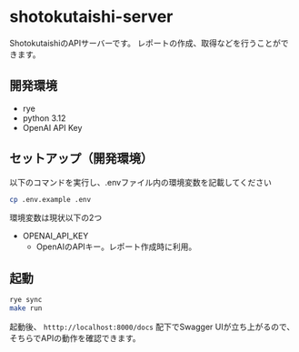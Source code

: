 # shotokutaishi-server
ShotokutaishiのAPIサーバーです。
レポートの作成、取得などを行うことができます。

## 開発環境

* rye
* python 3.12
* OpenAI API Key


## セットアップ（開発環境）
以下のコマンドを実行し、.envファイル内の環境変数を記載してください
```bash
cp .env.example .env
```
環境変数は現状以下の2つ
* OPENAI_API_KEY
  * OpenAIのAPIキー。レポート作成時に利用。


## 起動
```bash
rye sync
make run
```

起動後、 `htttp://localhost:8000/docs` 配下でSwagger UIが立ち上がるので、
そちらでAPIの動作を確認できます。
